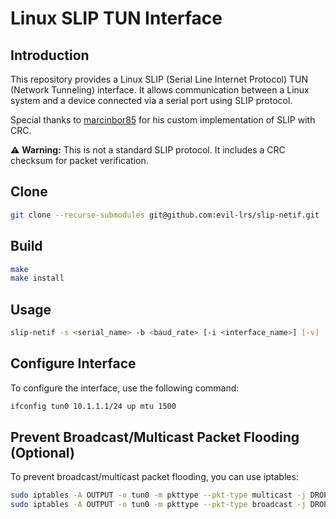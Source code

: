 # Linux SLIP TUN Interface

## Introduction

This repository provides a Linux SLIP (Serial Line Internet Protocol) TUN (Network Tunneling) interface.
It allows communication between a Linux system and a device connected via a serial port using SLIP protocol.

Special thanks to [marcinbor85](https://github.com/marcinbor85/slip.git) for his custom implementation of SLIP with CRC.

⚠️ **Warning:** This is not a standard SLIP protocol. It includes a CRC checksum for packet verification.


## Clone

```bash
git clone --recurse-submodules git@github.com:evil-lrs/slip-netif.git
```

## Build

```bash
make
make install
```

## Usage

```bash
slip-netif -s <serial_name> -b <baud_rate> [-i <interface_name>] [-v]
```

## Configure Interface

To configure the interface, use the following command:

```bash
ifconfig tun0 10.1.1.1/24 up mtu 1500
```

## Prevent Broadcast/Multicast Packet Flooding (Optional)

To prevent broadcast/multicast packet flooding, you can use iptables:

```bash
sudo iptables -A OUTPUT -o tun0 -m pkttype --pkt-type multicast -j DROP
sudo iptables -A OUTPUT -o tun0 -m pkttype --pkt-type broadcast -j DROP
```